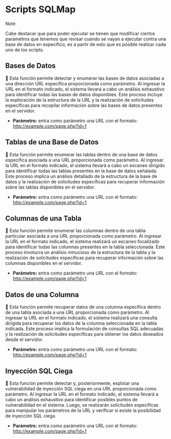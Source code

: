 # Scripts SQLMap

> [!NOTE]
> Cabe destacar que para poder ejecutar se tienen que
> modificar ciertos parametros que tenemos que revisar
> cuando se vayan a ejecutar contra una base de datos
> en especifico, es a partir de esto que es pósible
> realizar cada uno de los scripts.

## Bases de Datos

 Esta función permite detectar y enumerar las bases de datos asociadas a una dirección URL específica proporcionada como parámetro. Al ingresar la URL en el formato indicado, el sistema llevará a cabo un análisis exhaustivo para identificar todas las bases de datos disponibles. Este proceso incluye la exploración de la estructura de la URL y la realización de solicitudes específicas para recopilar información sobre las bases de datos presentes en el servidor.

-   **Parámetro:** entra como parámetro una URL con el formato: http://example.com/page.php?id=1

## Tablas de una Base de Datos

 Esta función permite enumerar las tablas dentro de una base de datos específica asociada a una URL proporcionada como parámetro. Al ingresar la URL en el formato indicado, el sistema llevará a cabo un escaneo dirigido para identificar todas las tablas presentes en la base de datos señalada. Este proceso implica un análisis detallado de la estructura de la base de datos y la realización de solicitudes específicas para recuperar información sobre las tablas disponibles en el servidor.

-   **Parámetro:** entra como parámetro una URL con el formato: http://example.com/page.php?id=1

## Columnas de una Tabla

 Esta función permite enumerar las columnas dentro de una tabla particular asociada a una URL proporcionada como parámetro. Al ingresar la URL en el formato indicado, el sistema realizará un escaneo focalizado para identificar todas las columnas presentes en la tabla seleccionada. Este proceso involucra un análisis minucioso de la estructura de la tabla y la realización de solicitudes específicas para recuperar información sobre las columnas disponibles en el servidor.

-   **Parámetro:** entra como parámetro una URL con el formato: http://example.com/page.php?id=1

## Datos de una Columna

 Esta función permite recuperar datos de una columna específica dentro de una tabla asociada a una URL proporcionada como parámetro. Al ingresar la URL en el formato indicado, el sistema realizará una consulta dirigida para recuperar los datos de la columna seleccionada en la tabla indicada. Este proceso implica la formulación de consultas SQL adecuadas y la realización de solicitudes específicas para obtener los datos deseados desde el servidor.

-   **Parámetro:** entra como parámetro una URL con el formato: http://example.com/page.php?id=1

## Inyección SQL Ciega

 Esta función permite detectar y, posteriormente, explotar una vulnerabilidad de inyección SQL ciega en una URL proporcionada como parámetro. Al ingresar la URL en el formato indicado, el sistema llevará a cabo un análisis exhaustivo para identificar posibles puntos de vulnerabilidad en el sistema. Luego, se realizarán solicitudes específicas para manipular los parámetros de la URL y verificar si existe la posibilidad de inyección SQL ciega.

-   **Parámetro:** entra como parámetro una URL con el formato: http://example.com/page.php?id=1

